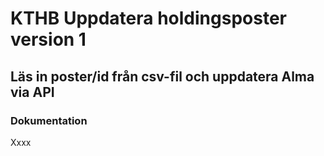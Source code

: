 # KTHB Uppdatera holdingsposter version 1

## Läs in poster/id från csv-fil och uppdatera Alma via API

### Dokumentation
Xxxx